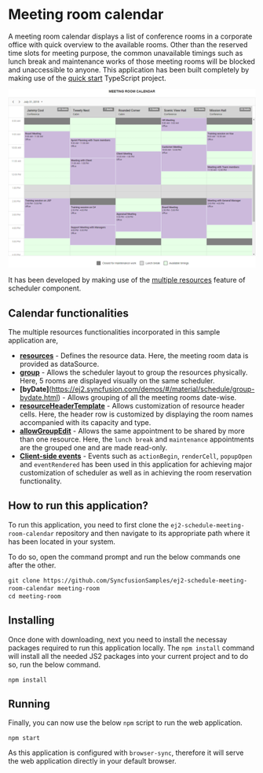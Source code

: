 # Meeting room calendar

A meeting room calendar displays a list of conference rooms in a corporate office with quick overview to the available rooms. Other than the reserved time slots for meeting purpose, the common unavailable timings such as lunch break and maintenance works of those meeting rooms will be blocked and unaccessible to anyone. This application has been built completely by making use of the [quick start](https://github.com/syncfusion/ej2-quickstart.git) TypeScript project.

![Meeting Room Calendar](meeting-room1.png)

It has been developed by making use of the [multiple resources](https://ej2.syncfusion.com/documentation/schedule/resources.html?lang=typescript) feature of scheduler component.

## Calendar functionalities

The multiple resources functionalities incorporated in this sample application are,

* **[resources](https://ej2.syncfusion.com/documentation/schedule/resources.html?lang=typescript)** - Defines the resource data. Here, the meeting room data is provided as dataSource.
* **[group](https://ej2.syncfusion.com/demos/#/material/schedule/group.html)** - Allows the scheduler layout to group the resources physically. Here, 5 rooms are displayed visually on the same scheduler.
* **[byDate]**(https://ej2.syncfusion.com/demos/#/material/schedule/group-bydate.html) - Allows grouping of all the meeting rooms date-wise.
* **[resourceHeaderTemplate](https://ej2.syncfusion.com/demos/#/material/schedule/group-custom-work-days.html)** - Allows customization of resource header cells. Here, the header row is customized by displaying the room names accompanied with its capacity and type.
* **[allowGroupEdit](https://ej2.syncfusion.com/demos/#/material/schedule/group-editing.html)** - Allows the same appointment to be shared by more than one resource. Here, the `lunch break` and `maintenance` appointments are the grouped one and are made read-only.
* **[Client-side events](https://ej2.syncfusion.com/demos/#/material/schedule/events.html)** - Events such as `actionBegin`, `renderCell`, `popupOpen` and `eventRendered` has been used in this application for achieving major customization of scheduler as well as in achieving the room reservation functionality. 

## How to run this application?

To run this application, you need to first clone the `ej2-schedule-meeting-room-calendar` repository and then navigate to its appropriate path where it has been located in your system.

To do so, open the command prompt and run the below commands one after the other.

```
git clone https://github.com/SyncfusionSamples/ej2-schedule-meeting-room-calendar meeting-room
cd meeting-room
```

## Installing

Once done with downloading, next you need to install the necessay packages required to run this application locally. The `npm install` command will install all the needed JS2 packages into your current project and to do so, run the below command.

```
npm install
```

## Running

Finally, you can now use the below `npm` script to run the web application.

```
npm start
```

As this application is configured with `browser-sync`, therefore it will serve the web application directly in your default browser.


